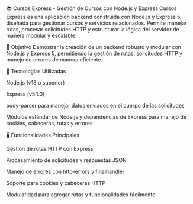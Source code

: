 📚 Cursos Express - Gestión de Cursos con Node.js y Express
Cursos Express es una aplicación backend construida con Node.js y Express 5, diseñada para gestionar cursos y servicios relacionados. Permite manejar rutas, procesar solicitudes HTTP y estructurar la lógica del servidor de manera modular y escalable.


    
🎯 Objetivo
Demostrar la creación de un backend robusto y modular con Node.js y Express 5, permitiendo la gestión de rutas, solicitudes HTTP y manejo de errores de manera eficiente.


	
🧩 Tecnologías Utilizadas

Node.js (v18 o superior)

Express (v5.1.0)

body-parser para manejar datos enviados en el cuerpo de las solicitudes

Módulos estándar de Node.js y dependencias de Express para manejo de cookies, cabeceras, rutas y errores



🖥️ Funcionalidades Principales

Gestión de rutas HTTP con Express

Procesamiento de solicitudes y respuestas JSON

Manejo de errores con http-errors y finalhandler

Soporte para cookies y cabeceras HTTP

Modularidad para agregar rutas y funcionalidades fácilmente
